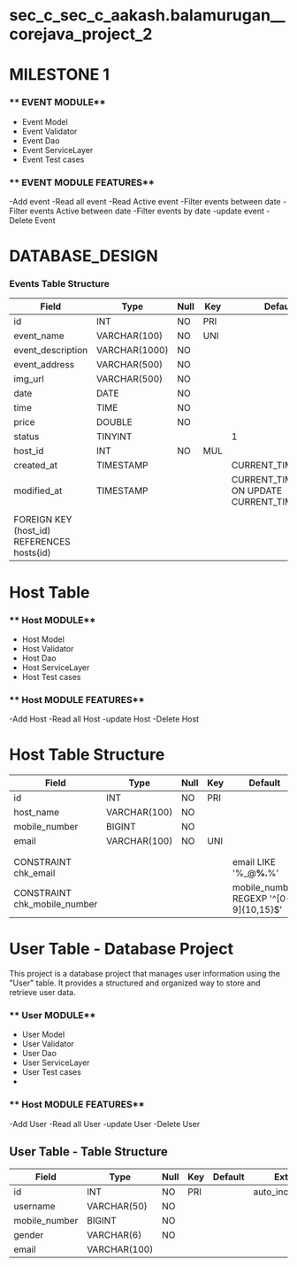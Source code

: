 # sec_c_sec_c_aakash.balamurugan__corejava_project_2
# MILESTONE 1
###  ** EVENT MODULE**
- Event Model
- Event Validator
- Event Dao
- Event ServiceLayer
- Event Test cases

 ###  ** EVENT MODULE FEATURES**
-Add event
-Read all event
-Read Active event
-Filter events between date
-Filter events Active between date
-Filter events by date
-update event
-Delete Event
# DATABASE_DESIGN
### Events Table Structure

| Field            | Type         | Null | Key | Default           | Extra           |
|------------------|--------------|------|-----|-------------------|-----------------|
| id               | INT          | NO   | PRI |                   | auto_increment  |
| event_name       | VARCHAR(100) | NO   | UNI |                   |                 |
| event_description| VARCHAR(1000)| NO   |     |                   |                 |
| event_address    | VARCHAR(500) | NO   |     |                   |                 |
| img_url          | VARCHAR(500) | NO   |     |                   |                 |
| date             | DATE         | NO   |     |                   |                 |
| time             | TIME         | NO   |     |                   |                 |
| price            | DOUBLE       | NO   |     |                   |                 |
| status           | TINYINT      |      |     | 1                 |                 |
| host_id          | INT          | NO   | MUL |                   |                 |
| created_at       | TIMESTAMP    |      |     | CURRENT_TIMESTAMP |                 |
| modified_at      | TIMESTAMP    |      |     | CURRENT_TIMESTAMP ON UPDATE CURRENT_TIMESTAMP | |
|                  |              |      |     |                   |                 |
| FOREIGN KEY (host_id) REFERENCES hosts(id) | |   |             |                 |






# Host Table

###  ** Host MODULE**
- Host Model
- Host Validator
- Host Dao
- Host ServiceLayer
- Host Test cases

 ###  ** Host MODULE FEATURES**
-Add Host
-Read all Host
-update Host
-Delete Host

# Host Table Structure

| Field            | Type         | Null | Key | Default           | Extra           |
|------------------|--------------|------|-----|-------------------|-----------------|
| id               | INT          | NO   | PRI |                   | auto_increment  |
| host_name        | VARCHAR(100) | NO   |     |                   |                 |
| mobile_number    | BIGINT       | NO   |     |                   |                 |
| email            | VARCHAR(100) | NO   | UNI |                   |                 |
|                  |              |      |     |                   |                 |
|                  |              |      |     |                   |                 |
| CONSTRAINT chk_email          |              |      |     | email LIKE '%_@__%.__%' |  |
| CONSTRAINT chk_mobile_number  |              |      |     | mobile_number REGEXP '^[0-9]{10,15}$' |  |


# User Table - Database Project

This project is a database project that manages user information using the "User" table. It provides a structured and organized way to store and retrieve user data.

###  ** User MODULE**
- User Model
- User Validator
- User Dao
- User ServiceLayer
- User Test cases
- 
 ###  ** Host MODULE FEATURES**
 -Add User
-Read all User
-update User
-Delete User

## User Table - Table Structure

| Field            | Type         | Null | Key | Default           | Extra           |
|------------------|--------------|------|-----|-------------------|-----------------|
| id               | INT          | NO   | PRI |                   | auto_increment  |
| username         | VARCHAR(50)  | NO   |     |                   |                 |
| mobile_number    | BIGINT       | NO   |     |                   |                 |
| gender           | VARCHAR(6)   | NO   |     |                   |                 |
| email            | VARCHAR(100) |





